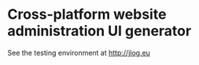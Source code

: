 Cross-platform website administration UI generator
==================================================

See the testing environment at http://jlog.eu
